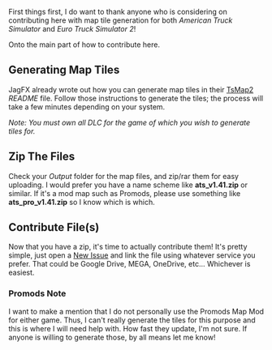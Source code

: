 First things first, I do want to thank anyone who is considering on contributing here with map tile generation for both *American Truck Simulator* and *Euro Truck Simulator 2*!

Onto the main part of how to contribute here.

## Generating Map Tiles

JagFX already wrote out how you can generate map tiles in their [TsMap2](https://github.com/JAGFx/ts-map/tree/feat/rework#how-to-use-) *README* file. Follow those instructions to generate the tiles; the process will take a few minutes depending on your system.

*Note: You must own all DLC for the game of which you wish to generate tiles for.*

## Zip The Files

Check your *Output* folder for the map files, and zip/rar them for easy uploading. I would prefer you have a name scheme like **ats_v1.41.zip** or similar. If it's a mod map such as Promods, please use something like **ats_pro_v1.41.zip** so I know which is which.

## Contribute File(s)

Now that you have a zip, it's time to actually contribute them! It's pretty simple, just open a [New Issue](https://github.com/TwinDragon/SCS_Map_Tiles/issues/new) and link the file using whatever service you prefer. That could be Google Drive, MEGA, OneDrive, etc... Whichever is easiest.

### Promods Note

I want to make a mention that I do not personally use the Promods Map Mod for either game. Thus, I can't really generate the tiles for this purpose and this is where I will need help with. How fast they update, I'm not sure. If anyone is willing to generate those, by all means let me know!